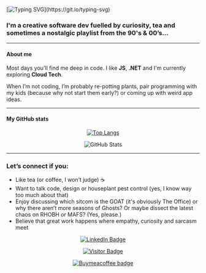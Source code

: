 [![Typing SVG](https://readme-typing-svg.herokuapp.com?font=Fira+Code&size=40&pause=1000&color=2E8B57&center=true&vCenter=true&width=800&height=100&lines=Hello+World!)](https://git.io/typing-svg)

### I'm a creative software dev fuelled by curiosity, tea and sometimes a nostalgic playlist from the 90's & 00’s...

---

#### About me
Most days you'll find me deep in code. I like **JS**, **.NET** and I'm currently exploring **Cloud Tech**.  

When I’m not coding, I’m probably re-potting plants, pair programming with my kids (because why not start them early?) or coming up with weird app ideas.

---

#### My GitHub stats
<div align="center">
  
[![Top Langs](https://github-readme-stats.vercel.app/api/top-langs/?username=TantBella&layout=compact&theme=react)](https://github.com/TantBella/github-readme-stats)


  ![GitHub Stats](https://github-readme-stats.vercel.app/api?username=TantBella&show_icons=true&theme=merko)
  
</div>

---

### Let’s connect if you:
- Like tea (or coffee, I won’t judge) ☕ 
- Want to talk code, design or houseplant pest control (yes, I know way too much about that) 
- Enjoy discussing which sitcom is the GOAT (it's obviously The Office) or why there aren’t more seasons of Ghosts? Or maybe dissect the latest chaos on RHOBH or MAFS? (Yes, please.)  
- Believe that great work happens where empathy, curiosity and sarcasm meet

<div align="center">
  
  [![LinkedIn Badge](https://img.shields.io/badge/-Tant_Bellas_LinkedIn-2E8B57?style=flat-square&logo=Linkedin&logoColor=white)](https://www.linkedin.com/in/bella-sf/)

  [![Visitor Badge](https://komarev.com/ghpvc/?username=TantBella&style=for-the-badge&label=You_Are_Visitor_Number:&color=2E8B57)](https://github.com/TantBella)
  
[![Buymeacoffee badge](https://media1.giphy.com/media/v1.Y2lkPTc5MGI3NjExNjdzaHo4ajB3OGE5bG82eHI4aXVxODZsNmhjYXZqZWUxNTNoNm5sMSZlcD12MV9pbnRlcm5hbF9naWZfYnlfaWQmY3Q9cw/hXMGQqJFlIQMOjpsKC/giphy.gif)](https://buymeacoffee.com/tantbella)
</div>


<!-- ![Coding GIF](https://media3.giphy.com/media/v1.Y2lkPTc5MGI3NjExaTc4MHd6dWM2bHYyd2o3eWp3YzVkdG4ybnF6NXd5bzNhd2NmbmZ3cCZlcD12MV9pbnRlcm5hbF9naWZfYnlfaWQmY3Q9Zw/maNB0qAiRVAty/giphy.gif)  <div align="center">
  <img src="https://img.icons8.com/windows/32/2E8B57/dev.png" alt="dev" />
  <img src="https://img.icons8.com/pastel-glyph/32/2E8B57/like--v1.png" alt="love" />
</div> 
